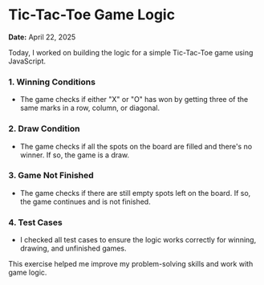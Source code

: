 # Tic-Tac-Toe Game Logic

**Date:** April 22, 2025

Today, I worked on building the logic for a simple Tic-Tac-Toe game using JavaScript.

### 1. **Winning Conditions**
- The game checks if either "X" or "O" has won by getting three of the same marks in a row, column, or diagonal.

### 2. **Draw Condition**
- The game checks if all the spots on the board are filled and there's no winner. If so, the game is a draw.

### 3. **Game Not Finished**
- The game checks if there are still empty spots left on the board. If so, the game continues and is not finished.

### 4. **Test Cases**
- I checked all test cases to ensure the logic works correctly for winning, drawing, and unfinished games.

This exercise helped me improve my problem-solving skills and work with game logic.
